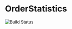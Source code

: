# OrderStatistics

[![Build Status](https://travis-ci.org/gajomi/OrderStatistics.jl.svg?branch=master)](https://travis-ci.org/gajomi/OrderStatistics.jl)
